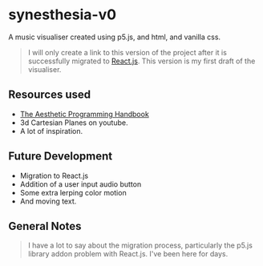 # synesthesia-v0

A music visualiser created using p5.js, and html, and vanilla css.
> I will only create a link to this version of the project after it is successfully migrated to [React.js](https://react.dev/).
> This version is my first draft of the visualiser.

## Resources used
- [The Aesthetic Programming Handbook](https://aesthetic-programming.net/)
- 3d Cartesian Planes on youtube.
- A lot of inspiration.

## Future Development
- Migration to React.js
- Addition of a user input audio button
- Some extra lerping color motion
- And moving text.

## General Notes
> I have a lot to say about the migration process, particularly the p5.js library addon problem with React.js. I've been here for days.
